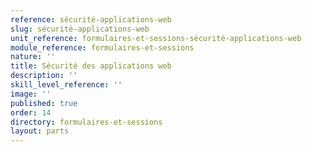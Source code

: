 ```yaml
---
reference: sécurité-applications-web
slug: sécurité-applications-web
unit_reference: formulaires-et-sessions-sécurité-applications-web
module_reference: formulaires-et-sessions
nature: ''
title: Sécurité des applications web
description: ''
skill_level_reference: ''
image: ''
published: true
order: 14
directory: formulaires-et-sessions
layout: parts
---
```


